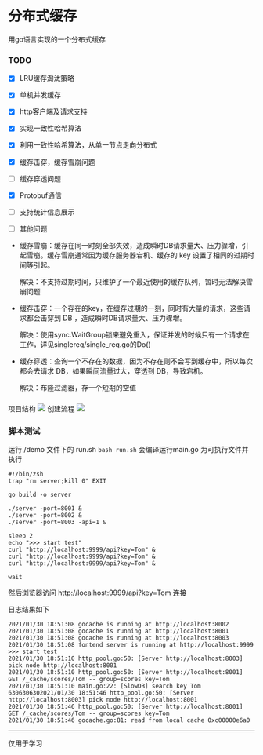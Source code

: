 # 分布式缓存

用go语言实现的一个分布式缓存


### TODO
- [x] LRU缓存淘汰策略
- [x] 单机并发缓存
- [x] http客户端及请求支持
- [x] 实现一致性哈希算法
- [x] 利用一致性哈希算法，从单一节点走向分布式
- [x] 缓存击穿，缓存雪崩问题
- [ ] 缓存穿透问题
- [x] Protobuf通信
- [ ] 支持统计信息展示
- [ ] 其他问题


* 缓存雪崩：缓存在同一时刻全部失效，造成瞬时DB请求量大、压力骤增，引起雪崩。缓存雪崩通常因为缓存服务器宕机、缓存的 key 设置了相同的过期时间等引起。

    解决：不支持过期时间，只维护了一个最近使用的缓存队列，暂时无法解决雪崩问题

* 缓存击穿：一个存在的key，在缓存过期的一刻，同时有大量的请求，这些请求都会击穿到 DB ，造成瞬时DB请求量大、压力骤增。

    解决：使用sync.WaitGroup锁来避免重入，保证并发的时候只有一个请求在工作，详见singlereq/single_req.go的Do()

* 缓存穿透：查询一个不存在的数据，因为不存在则不会写到缓存中，所以每次都会去请求 DB，如果瞬间流量过大，穿透到 DB，导致宕机。

    解决：布隆过滤器，存一个短期的空值
    

###
项目结构
![](https://cdn.jsdelivr.net/gh/QXQZX/CDN@latest/images/go/gfcache/framework.png)
创建流程
![](https://cdn.jsdelivr.net/gh/QXQZX/CDN@latest/images/go/gfcache/runAndUse.png)




### 脚本测试 
运行 /demo 文件下的 run.sh  `bash run.sh` 会编译运行main.go 为可执行文件并执行
```shell script
#!/bin/zsh
trap "rm server;kill 0" EXIT

go build -o server

./server -port=8001 &
./server -port=8002 &
./server -port=8003 -api=1 &

sleep 2
echo ">>> start test"
curl "http://localhost:9999/api?key=Tom" &
curl "http://localhost:9999/api?key=Tom" &
curl "http://localhost:9999/api?key=Tom" &

wait
```
然后浏览器访问 http://localhost:9999/api?key=Tom 连接

日志结果如下
```
2021/01/30 18:51:08 gocache is running at http://localhost:8002
2021/01/30 18:51:08 gocache is running at http://localhost:8001
2021/01/30 18:51:08 gocache is running at http://localhost:8003
2021/01/30 18:51:08 fontend server is running at http://localhost:9999
>>> start test
2021/01/30 18:51:10 http_pool.go:50: [Server http://localhost:8003] pick node http://localhost:8001
2021/01/30 18:51:10 http_pool.go:50: [Server http://localhost:8001] GET /_cache/scores/Tom -- group=scores key=Tom
2021/01/30 18:51:10 main.go:22: [SlowDB] search key Tom
6306306302021/01/30 18:51:46 http_pool.go:50: [Server http://localhost:8003] pick node http://localhost:8001
2021/01/30 18:51:46 http_pool.go:50: [Server http://localhost:8001] GET /_cache/scores/Tom -- group=scores key=Tom
2021/01/30 18:51:46 gocache.go:81: read from local cache 0xc00000e6a0
```

<hr>
仅用于学习